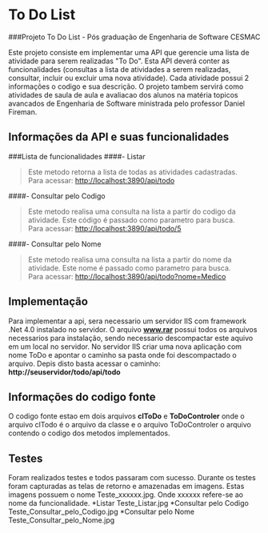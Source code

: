 # To Do List
###Projeto To Do List - Pós graduação de Engenharia de Software CESMAC   

Este projeto consiste em implementar uma API que gerencie uma lista de atividade para serem realizadas "To Do". Esta API deverá conter as funcionalidades (consultas a lista de atividades a serem realizadas, consultar, incluir ou excluir uma nova atividade). Cada atividade possui 2 informações o codigo e sua descrição. O projeto tambem servirá como atividades de saula de aula e avaliacao dos alunos na matéria topicos avancados de Engenharia de Software ministrada pelo professor Daniel Fireman.

## Informações da API e suas funcionalidades  
###Lista de funcionalidades
####- Listar
>Este metodo retorna a lista de todas as atividades cadastradas.  
Para acessar: [http://localhost:3890/api/todo](http://localhost:3890/api/todo)  

####- Consultar pelo Codigo
>Este metodo realisa uma consulta na lista a partir do codigo da atividade. Este código é passado como parametro para busca.  
Para acessar: [http://localhost:3890/api/todo/5](http://localhost:3890/api/todo/5)

####- Consultar pelo Nome
>Este metodo realisa uma consulta na lista a partir do nome da atividade. Este nome é passado como parametro para busca.  
Para acessar: [http://localhost:3890/api/todo?nome=Medico](http://localhost:3890/api/todo?nome=Medico)


## Implementação
Para implementar a api, sera necessario um servidor IIS com framework .Net 4.0 instalado no servidor.
O arquivo **www.rar** possui todos os arquivos necessarios para instalação, sendo necessario descompactar este aquivo em um local no servidor. No servidor IIS criar uma nova aplicação com nome ToDo e apontar o caminho sa pasta onde foi descompactado o arquivo. Depis disto basta acessar o caminho: **http://seuservidor/todo/api/todo**
  
## Informações do codigo fonte
O codigo fonte estao em dois arquivos **clToDo** e **ToDoControler** onde o arquivo clTodo é o arquivo da classe e o arquivo ToDoControler o arquivo contendo o codigo dos metodos implementados.


## Testes
Foram realizados testes e todos passaram com sucesso. 
Durante os testes foram capturadas as telas de retorno e amazenadas em imagens. Estas imagens possuem o nome Teste_xxxxxx.jpg. Onde xxxxxx refere-se ao nome da funcionalidade.
*Listar Teste_Listar.jpg
*Consultar pelo Codigo Teste_Consultar_pelo_Codigo.jpg
*Consultar pelo Nome Teste_Consultar_pelo_Nome.jpg



